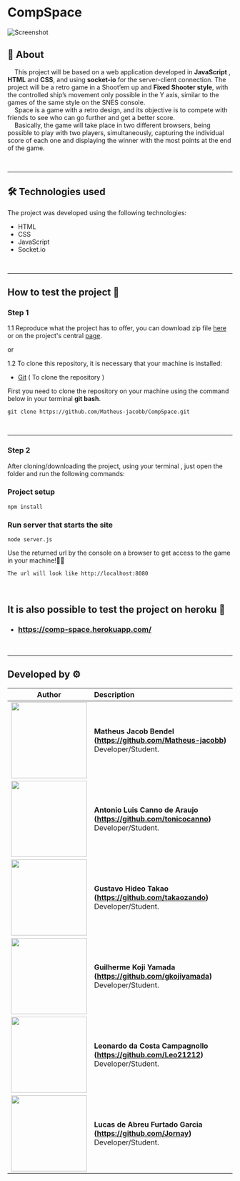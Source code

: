 # CompSpace

![Screenshot](https://raw.githubusercontent.com/Jornay/CompSpace/master/for_readme/gif-game.gif)


## 📃 **About**

&nbsp;&nbsp;&nbsp;&nbsp;This project will be based on a web application developed in **JavaScript** , **HTML** and **CSS**, and using **socket-io** for the server-client connection. The project will be a retro game in a Shoot’em up and **Fixed Shooter style**, with the controlled ship’s movement only possible in the Y axis, similar to the games of the same style on the SNES console.
<br>
&nbsp;&nbsp;&nbsp;&nbsp;Space is a game with a retro design, and its objective is to compete with friends to see who can go further and get a better score. <br>
&nbsp;&nbsp;&nbsp;&nbsp;Basically, the game will take place in two different browsers, being possible to play with two players, simultaneously, capturing the individual score of each one and displaying the winner with the most points at the end of the game.

<br>

---

## 🛠 **Technologies used**

The project was developed using the following technologies:

- HTML
- CSS
- JavaScript  
- Socket.io 
 
<br>

---

## **How to test the project** 🔧

### **Step 1**

1.1 Reproduce what the project has to offer, you can download zip file [here](https://github.com/Matheus-jacobb/CompSpace/archive/refs/heads/develop.zip) or 
on the project's central [page](https://github.com/Matheus-jacobb/CompSpace).

or

1.2 To clone this repository, it is necessary that your machine is installed:

- [Git](https://git-scm.com/downloads)&nbsp;( 
To clone the repository )

First you need to clone the repository on your machine using the command below in your terminal **git bash**.

`git clone https://github.com/Matheus-jacobb/CompSpace.git`

<br>

---

### **Step 2**

After cloning/downloading the project, using your terminal , just open the folder and run the following commands:

### Project setup
```
npm install
```

### Run server that starts the site
```
node server.js
```

Use the returned  url by the console on a browser to get access to the game in your machine!🚀🚀
```
The url will look like http://localhost:8080
```
<br>

## **It is also possible to test the project on heroku** 🚀

-  **<h3>https://comp-space.herokuapp.com/</h3>**

<br>

---

## Developed by ⚙

| Author | Description |
| :---: | :--- |
| <img src="https://avatars.githubusercontent.com/u/70240646?v=4" width="170"> | **Matheus Jacob Bendel (https://github.com/Matheus-jacobb)**<br> Developer/Student.<br> ||
<img src="https://avatars.githubusercontent.com/u/69996623?v=4" width="170"> | **Antonio Luis Canno de Araujo (https://github.com/tonicocanno)**<br> Developer/Student.<br> ||
<img src="https://avatars.githubusercontent.com/u/69652926?v=4" width="170"> | **Gustavo Hideo Takao (https://github.com/takaozando)**<br> Developer/Student.<br> ||
<img src="https://avatars.githubusercontent.com/u/70176420?v=4" width="170"> | **Guilherme Koji Yamada (https://github.com/gkojiyamada)**<br> Developer/Student.<br> ||
<img src="https://avatars.githubusercontent.com/u/36682861?v=4" width="170"> | **Leonardo da Costa Campagnollo (https://github.com/Leo21212)**<br> Developer/Student.<br> ||
<img src="https://avatars.githubusercontent.com/u/52716819?v=4" width="170"> | **Lucas de Abreu Furtado Garcia (https://github.com/Jornay)**<br> Developer/Student.<br> ||
